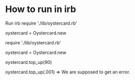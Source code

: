 # How to run in irb

Run irb
require './lib/oystercard.rb'

oystercard = Oystercard.new

require './lib/oystercard.rb'

oystercard = Oystercard.new

oystercard.top_up(90)

oystercard.top_up(.001) => We are supposed to get an error. 
